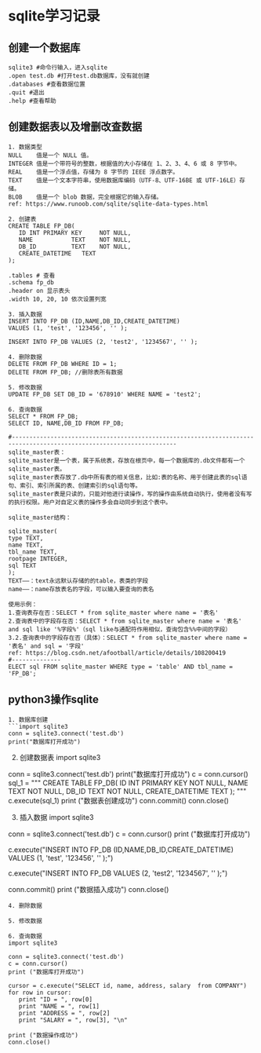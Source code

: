 # sqlite学习记录

## 创建一个数据库
```
sqlite3 #命令行输入，进入sqlite
.open test.db #打开test.db数据库，没有就创建
.databases #查看数据位置
.quit #退出
.help #查看帮助
```
## 创建数据表以及增删改查数据
```
1. 数据类型
NULL	值是一个 NULL 值。
INTEGER	值是一个带符号的整数，根据值的大小存储在 1、2、3、4、6 或 8 字节中。
REAL	值是一个浮点值，存储为 8 字节的 IEEE 浮点数字。
TEXT	值是一个文本字符串，使用数据库编码（UTF-8、UTF-16BE 或 UTF-16LE）存储。
BLOB	值是一个 blob 数据，完全根据它的输入存储。
ref: https://www.runoob.com/sqlite/sqlite-data-types.html

2. 创建表
CREATE TABLE FP_DB(
   ID INT PRIMARY KEY     NOT NULL,
   NAME           TEXT    NOT NULL,
   DB_ID          TEXT    NOT NULL,
   CREATE_DATETIME   TEXT
);

.tables # 查看
.schema fp_db
.header on 显示表头
.width 10, 20, 10 依次设置列宽

3. 插入数据
INSERT INTO FP_DB (ID,NAME,DB_ID,CREATE_DATETIME)
VALUES (1, 'test', '123456', '' );

INSERT INTO FP_DB VALUES (2, 'test2', '1234567', '' );

4. 删除数据
DELETE FROM FP_DB WHERE ID = 1;
DELETE FROM FP_DB; //删除表所有数据

5. 修改数据
UPDATE FP_DB SET DB_ID = '678910' WHERE NAME = 'test2';
 
6. 查询数据
SELECT * FROM FP_DB;
SELECT ID, NAME,DB_ID FROM FP_DB;

#---------------------------------------------------------------------------------------------------------------------
sqlite_master表：
sqlite_master是一个表，属于系统表，存放在根页中，每一个数据库的.db文件都有一个sqlite_master表。
sqlite_master表存放了.db中所有表的相关信息，比如:表的名称、用于创建此表的sql语句、索引、索引所属的表、创建索引的sql语句等。
sqlite_master表是只读的，只能对他进行读操作，写的操作由系统自动执行，使用者没有写的执行权限。用户对自定义表的操作多会自动同步到这个表中。

sqlite_master结构：

sqlite_master(
type TEXT, 
name TEXT, 
tbl_name TEXT, 
rootpage INTEGER, 
sql TEXT 
); 
TEXT——：text永远默认存储的的table，表类的字段
name——：name存放表名的字段，可以输入要查询的表名

使用示例：
1.查询表存在否：SELECT * from sqlite_master where name = '表名'
2.查询表中的字段存在否：SELECT * from sqlite_master where name = '表名' and sql like '%字段%'（sql like与通配符作用相似，查询包含%%中间的字段）
3.2.查询表中的字段存在否（具体）：SELECT * from sqlite_master where name = '表名' and sql = '字段'
ref: https://blog.csdn.net/afootball/article/details/108200419
#--------------
ELECT sql FROM sqlite_master WHERE type = 'table' AND tbl_name = 'FP_DB';
```

## python3操作sqlite
```
1. 数据库创建
```import sqlite3
conn = sqlite3.connect('test.db')
print("数据库打开成功")
```

2. 创建数据表
import sqlite3

conn = sqlite3.connect('test.db')
print("数据库打开成功")
c = conn.cursor()
sql_1 = """
CREATE TABLE FP_DB(
   ID INT PRIMARY KEY     NOT NULL,
   NAME           TEXT    NOT NULL,
   DB_ID          TEXT    NOT NULL,
   CREATE_DATETIME   TEXT
);
"""
c.execute(sql_1)
print ("数据表创建成功")
conn.commit()
conn.close()

3. 插入数据
import sqlite3

conn = sqlite3.connect('test.db')
c = conn.cursor()
print ("数据库打开成功")

c.execute("INSERT INTO FP_DB (ID,NAME,DB_ID,CREATE_DATETIME) \
VALUES (1, 'test', '123456', '' );")
      
c.execute("INSERT INTO FP_DB VALUES (2, 'test2', '1234567', '' );")

conn.commit()
print ("数据插入成功")
conn.close()
```
4. 删除数据

5. 修改数据

6. 查询数据
import sqlite3

conn = sqlite3.connect('test.db')
c = conn.cursor()
print ("数据库打开成功")

cursor = c.execute("SELECT id, name, address, salary  from COMPANY")
for row in cursor:
   print "ID = ", row[0]
   print "NAME = ", row[1]
   print "ADDRESS = ", row[2]
   print "SALARY = ", row[3], "\n"

print ("数据操作成功")
conn.close()

